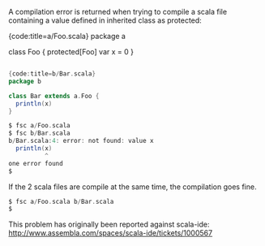 A compilation error is returned when trying to compile a scala file containing a value defined in inherited class as protected:

{code:title=a/Foo.scala}
package a

class Foo {
  protected[Foo] var x = 0
}
```scala

{code:title=b/Bar.scala} 
package b

class Bar extends a.Foo {
  println(x)
}
```

```scala
$ fsc a/Foo.scala
$ fsc b/Bar.scala 
b/Bar.scala:4: error: not found: value x
  println(x)
          ^
one error found
$
```

If the 2 scala files are compile at the same time, the compilation goes fine.

```scala
$ fsc a/Foo.scala b/Bar.scala 
$ 
```


This problem has originally been reported against scala-ide: http://www.assembla.com/spaces/scala-ide/tickets/1000567
